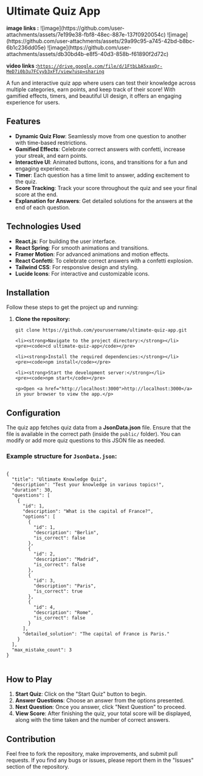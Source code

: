 <!DOCTYPE html>
<html lang="en">
<head>
  <meta charset="UTF-8">
  <meta name="viewport" content="width=device-width, initial-scale=1.0">
  <title>Ultimate Quiz App</title>
</head>
<body>
  <h1>Ultimate Quiz App</h1>
<b>image links :</b>  ![image](https://github.com/user-attachments/assets/7e199e38-fbf8-48ec-887e-137f0920054c)
  ![image](https://github.com/user-attachments/assets/29a99c95-a745-42bd-b8bc-6b1c236dd05e)
![image](https://github.com/user-attachments/assets/db30bd4b-e8f5-40d3-858b-f61890f2d72c)

<b>video links :</b><code>https://drive.google.com/file/d/1FtbLbA5xaxQr-MeD7i0b3u7FCyyb3xFT/view?usp=sharing </code>

  <p>A fun and interactive quiz app where users can test their knowledge across multiple categories, earn points, and keep track of their score! With gamified effects, timers, and beautiful UI design, it offers an engaging experience for users.</p>

  <h2>Features</h2>
  <ul>
    <li><strong>Dynamic Quiz Flow</strong>: Seamlessly move from one question to another with time-based restrictions.</li>
    <li><strong>Gamified Effects</strong>: Celebrate correct answers with confetti, increase your streak, and earn points.</li>
    <li><strong>Interactive UI</strong>: Animated buttons, icons, and transitions for a fun and engaging experience.</li>
    <li><strong>Timer</strong>: Each question has a time limit to answer, adding excitement to the quiz.</li>
    <li><strong>Score Tracking</strong>: Track your score throughout the quiz and see your final score at the end.</li>
    <li><strong>Explanation for Answers</strong>: Get detailed solutions for the answers at the end of each question.</li>
  </ul>

  <h2>Technologies Used</h2>
  <ul>
    <li><strong>React.js</strong>: For building the user interface.</li>
    <li><strong>React Spring</strong>: For smooth animations and transitions.</li>
    <li><strong>Framer Motion</strong>: For advanced animations and motion effects.</li>
    <li><strong>React Confetti</strong>: To celebrate correct answers with a confetti explosion.</li>
    <li><strong>Tailwind CSS</strong>: For responsive design and styling.</li>
    <li><strong>Lucide Icons</strong>: For interactive and customizable icons.</li>
  </ul>

  <h2>Installation</h2>
  <p>Follow these steps to get the project up and running:</p>
  <ol>
    <li><strong>Clone the repository:</strong></li>
    <pre><code>git clone https://github.com/yourusername/ultimate-quiz-app.git</code></pre>
    
    <li><strong>Navigate to the project directory:</strong></li>
    <pre><code>cd ultimate-quiz-app</code></pre>
    
    <li><strong>Install the required dependencies:</strong></li>
    <pre><code>npm install</code></pre>
    
    <li><strong>Start the development server:</strong></li>
    <pre><code>npm start</code></pre>
    
    <p>Open <a href="http://localhost:3000">http://localhost:3000</a> in your browser to view the app.</p>
  </ol>

  <h2>Configuration</h2>
  <p>The quiz app fetches quiz data from a <strong>JsonData.json</strong> file. Ensure that the file is available in the correct path (inside the <code>public/</code> folder). You can modify or add more quiz questions to this JSON file as needed.</p>
  
  <h3>Example structure for <code>JsonData.json</code>:</h3>
  <pre><code>
{
  "title": "Ultimate Knowledge Quiz",
  "description": "Test your knowledge in various topics!",
  "duration": 30,
  "questions": [
    {
      "id": 1,
      "description": "What is the capital of France?",
      "options": [
        {
          "id": 1,
          "description": "Berlin",
          "is_correct": false
        },
        {
          "id": 2,
          "description": "Madrid",
          "is_correct": false
        },
        {
          "id": 3,
          "description": "Paris",
          "is_correct": true
        },
        {
          "id": 4,
          "description": "Rome",
          "is_correct": false
        }
      ],
      "detailed_solution": "The capital of France is Paris."
    }
  ],
  "max_mistake_count": 3
}
  </code></pre>

  <h2>How to Play</h2>
  <ol>
    <li><strong>Start Quiz</strong>: Click on the "Start Quiz" button to begin.</li>
    <li><strong>Answer Questions</strong>: Choose an answer from the options presented.</li>
    <li><strong>Next Question</strong>: Once you answer, click "Next Question" to proceed.</li>
    <li><strong>View Score</strong>: After finishing the quiz, your total score will be displayed, along with the time taken and the number of correct answers.</li>
  </ol>

  <h2>Contribution</h2>
  <p>Feel free to fork the repository, make improvements, and submit pull requests. If you find any bugs or issues, please report them in the "Issues" section of the repository.</p>



</body>
</html>
